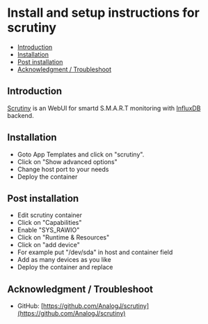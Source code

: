 # Install and setup instructions for scrutiny

- [Introduction](#introduction)
- [Installation](#installation)
- [Post installation](#post-installation)
- [Acknowledgment / Troubleshoot](#acknowledgment--troubleshoot)


## Introduction

[Scrutiny](https://github.com/AnalogJ/scrutiny) is an WebUI for smartd S.M.A.R.T monitoring with [InfluxDB](https://www.influxdata.com) backend. 


## Installation

- Goto App Templates and click on "scrutiny".
- Click on "Show advanced options"
- Change host port to your needs
- Deploy the container


## Post installation

- Edit scrutiny container
- Click on "Capabilities"
- Enable "SYS_RAWIO"
- Click on "Runtime & Resources"
- Click on "add device"
- For example put "/dev/sda" in host and container field
- Add as many devices as you like
- Deploy the container and replace


## Acknowledgment / Troubleshoot

- GitHub: [https://github.com/AnalogJ/scrutiny](https://github.com/AnalogJ/scrutiny)
